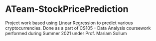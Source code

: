 # ATeam-StockPricePrediction
Project work based using Linear Regression to predict various cryptocurrencies. 
Done as a part of CS105 - Data Analysis coursework performed during Summer 2021 under Prof. Mariam Sollum
